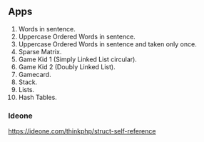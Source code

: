 ## Apps
1. Words in sentence.
2. Uppercase Ordered Words in sentence.
3. Uppercase Ordered Words in sentence and taken only once.
4. Sparse Matrix.
5. Game Kid 1 (Simply Linked List circular).
6. Game Kid 2 (Doubly Linked List).
7. Gamecard.
8. Stack.
9. Lists.
10. Hash Tables.


### Ideone

https://ideone.com/thinkphp/struct-self-reference

